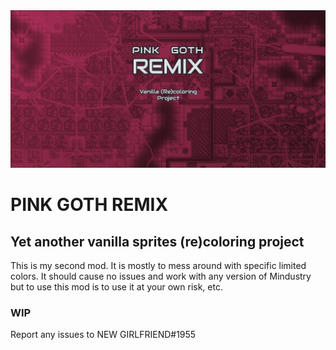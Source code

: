 <img src="pgr-github-header.png" width="1280px" alt="PINK GOTH REMIX GITHUB HEADER">

# PINK GOTH REMIX
## Yet another vanilla sprites (re)coloring project

This is my second mod. It is mostly to mess around with specific limited colors. It should cause no issues and work with any version of Mindustry but to use this mod is to use it at your own risk, etc.

### WIP

Report any issues to NEW GIRLFRIEND#1955
